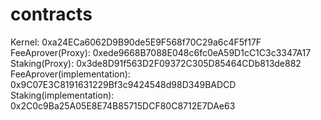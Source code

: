 # contracts

Kernel: 0xa24ECa6062D9B90de5E9F568f70C29a6c4F5f17F  
FeeAprover(Proxy): 0xede9668B7088E048c6fc0eA59D1cC1C3c3347A17  
Staking(Proxy): 0x3de8D91f563D2F09372C305D85464CDb813de882  
FeeAprover(implementation): 0x9C07E3C8191631229Bf3c9424548d98D349BADCD  
Staking(implementation): 0x2C0c9Ba25A05E8E74B85715DCF80C8712E7DAe63  
